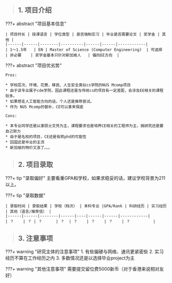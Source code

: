 > ## **1. 项目介绍**

???+ abstract "项目基本信息" 

    | 项目时长 | 授课语言 | 学位类型 | 是否强制实习 | 毕业是否需要论文 | 奖学金 | 其他 |
    |------|------|--------|----------|------|------|------------|
    | 1～1.5年   | EN | Master of Science (Computer Engineering)  | 可选择      | 非必要    | 奖学金基本只针对新加坡人   | 偏向EE方向  |

???+ abstract "项目优劣势" 

    Pros:
    
    * 学校层次、环境、花费，移民、人生安全类似cs学院的NUS Mcomp项目
    * 由于该专业属于cde学院，因此课程还是与传统cs的项目有一定差距，会涉及EE相关的课程较多。
    * 如果想走人工智能方向的话，个人还是推荐尝试。
    * 作为 NUS Mcomp的替补，CE可以拿来保底
    
    Cons:

    * 本专业同学还是以拿硕士文凭为主，课程要求也是培养CE相关的工程师为主，搞研究还是要自己努力
    * 由于是名校的项目，CE还是有转phd的可能性
    * 回国还是毕业的主流
    * 新加坡的物价又涨了。。。

> ## **2. 项目录取**

???+ tip "录取偏好"
    主要看重GPA和学校，如果求稳妥的话，建议学校背景为211以上。

???+ tip "录取数据"

    | 录取时间 | 录取结果 | 学校（档次） | 本科专业 |GPA/Rank | 科研经历 | 实习经历 | 其他（语言/推荐信） |
    |------|------|--------|------|----|------|------|------------|
    | ？    | ？ | ？      | ？  | ？    | ？    | ？    | ？          |


> ## **3. 注意事项**

???+ warning "研究主体的注意事项"
    1. 有些偏硬与网络、通讯更紧密些
    2. 实习经历不算在工作经历之内
    3. 多数情况还是以选择毕业project为主

???+ warning "其他注意事项"
    需要提交留位费5000新币（对于香港来说相对友好）

